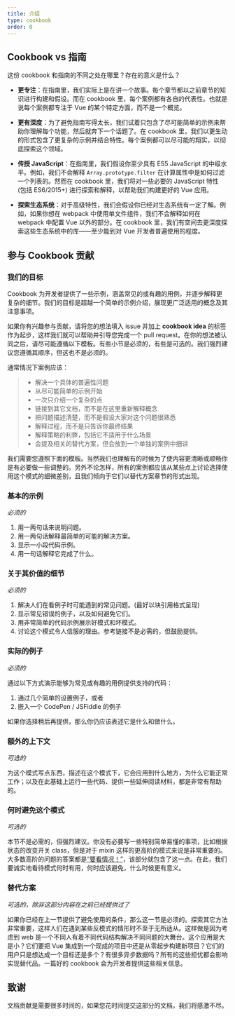 ```yaml
---
title: 介绍
type: cookbook
order: 0
---
```


## Cookbook vs 指南

这份 cookbook 和指南的不同之处在哪里？存在的意义是什么？

* **更专注**：在指南里，我们实际上是在讲一个故事。每个章节都以之前章节的知识进行构建和假设。而在 cookbook 里，每个案例都有各自的代表性。也就是说每个案例都专注于 Vue 的某个特定方面，而不是一个概览。

* **更有深度**：为了避免指南写得太长，我们试着只包含了尽可能简单的示例来帮助你理解每个功能，然后就奔下一个话题了。在 cookbook 里，我们以更生动的形式包含了更复杂的示例并结合特性。每个案例都可以尽可能的翔实，以彻底探索这个领域。

* **传授 JavaScript**：在指南里，我们假设你至少具有 ES5 JavaScript 的中级水平。例如，我们不会解释 `Array.prototype.filter` 在计算属性中是如何过滤一个列表的。然而在 cookbook 里，我们将对一些必要的 JavaScript 特性 (包括 ES6/2015+) 进行探索和解释，以帮助我们构建更好的 Vue 应用。

* **探索生态系统**：对于高级特性，我们会假设你已经对生态系统有一定了解。例如，如果你想在 webpack 中使用单文件组件，我们不会解释如何在 webpack 中配置 Vue 以外的部分。在 cookbook 里，我们有空间去更深度探索这些生态系统中的库——至少能到对 Vue 开发者普遍使用的程度。

## 参与 Cookbook 贡献

### 我们的目标

Cookbook 为开发者提供了一些示例，涵盖常见的或有趣的用例，并逐步解释更复杂的细节。我们的目标是超越一个简单的示例介绍，展现更广泛适用的概念及其注意事项。

如果你有兴趣参与贡献，请将您的想法填入 issue 并加上 **cookbook idea** 的标签作为起步，这样我们就可以帮助并引导您完成一个 pull request。在你的想法被认同之后，请尽可能遵循以下模板。有些小节是必须的，有些是可选的。我们强烈建议您遵循其顺序，但这也不是必须的。

通常情况下案例应该：

> * 解决一个具体的普遍性问题
> * 从尽可能简单的示例开始
> * 一次只介绍一个复杂的点
> * 链接到其它文档，而不是在这里重新解释概念
> * 把问题描述清楚，而不是假设大家对这个问题很熟悉
> * 解释过程，而不是只告诉你最终结果
> * 解释策略的利弊，包括它不适用于什么场景
> * 会提及相关的替代方案，但会放到一个单独的案例中细讲

我们需要您遵照下面的模板。当然我们也理解有的时候为了使内容更清晰或顺畅你是有必要做一些调整的。另外不论怎样，所有的案例都应该从某些点上讨论选择使用这个模式的细微差别，且我们倾向于它们以替代方案章节的形式出现。

### 基本的示例

*必须的*

1. 用一两句话来说明问题。
2. 用一两句话解释最简单的可能的解决方案。
3. 显示一小段代码示例。
4. 用一句话解释它完成了什么。

### 关于其价值的细节

*必须的*

1. 解决人们在看例子时可能遇到的常见问题。(最好以块引用格式呈现)
2. 显示常见错误的例子，以及如何避免它们。
3. 用非常简单的代码示例展示好模式和坏模式。
4. 讨论这个模式令人信服的理由。参考链接不是必需的，但鼓励提供。

### 实际的例子

*必须的*

通过以下方式演示能够为常见或有趣的用例提供支持的代码：

1. 通过几个简单的设置例子，或者
2. 嵌入一个 CodePen / JSFiddle 的例子

如果你选择稍后再提供，那么你仍应该表述它是什么和做什么。

### 额外的上下文

*可选的*

为这个模式写点东西，描述在这个模式下，它会应用到什么地方，为什么它能正常工作；以及在此基础上运行一些代码、提供一些延伸阅读材料，都是非常有帮助的。

### 何时避免这个模式

*可选的*

本节不是必需的，但强烈建议。你没有必要写一些特别简单易懂的事项，比如根据状态的改变开关 class，但是对于 mixin 这样的更高阶的模式来说是非常重要的。大多数高阶的问题的答案都是[“要看情况！”](https://codepen.io/rachsmith/pen/YweZbG)，该部分就包含了这一点。在此，我们要诚实地看待模式何时有用，何时应该避免，什么时候更有意义。

### 替代方案

*可选的，除非这部分内容在之前已经提供过了*

如果你已经在上一节提供了避免使用的条件，那么这一节是必须的。探索其它方法非常重要，这样人们在遇到某些反模式的情形时不至于无所适从。这样做是因为考虑到 web 是一个不同人有着不同代码结构解决不同问题的大舞台。这个应用是大是小？它们要把 Vue 集成到一个现成的项目中还是从零起步构建新项目？它们的用户只是想达成一个目标还是多个？有很多异步数据吗？所有的这些担忧都会影响实现替代品。一篇好的 cookbook 会为开发者提供这些相关信息。

## 致谢

文档贡献是需要很多时间的，如果您花时间提交这部分的文档，我们将感激不尽。
